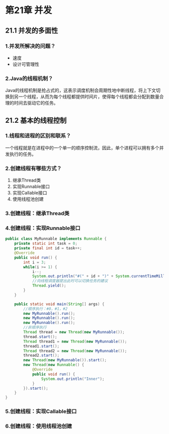 # 第21章 并发

## 21.1 并发的多面性

### 1.并发所解决的问题？

- 速度
- 设计可管理性

### 2.Java的线程机制？

Java的线程机制是抢占式的，这表示调度机制会周期性地中断线程，将上下文切换到另一个线程，从而为每个线程都提供时间片，使得每个线程都会分配到数量合理的时间去驱动它的任务。

## 21.2 基本的线程控制

### 1.线程和进程的区别和联系？

一个线程就是在进程中的一个单一的顺序控制流，因此，单个进程可以拥有多个并发执行的任务。

### 2.创建线程有哪些方式？

1. 继承Thread类
2. 实现Runnable接口
3. 实现Callable接口
4. 使用线程池创建

### 3.创建线程：继承Thread类



### 4.创建线程：实现Runnable接口

```java
public class MyRunnable implements Runnable {
    private static int task = 0;
    private final int id = task++;
    @Override
    public void run() {
        int i = 3;
        while(i >= 1) {
            i--;
            System.out.println("#(" + id + ")" + System.currentTimeMillis());
            //向线程调度器提出此时可以切换任务的建议
            Thread.yield();
        }
    }

    public static void main(String[] args) {
        //顺序执行：#0，#1，#2
        new MyRunnable().run();
        new MyRunnable().run();
        new MyRunnable().run();
        //非顺序执行
        Thread thread = new Thread(new MyRunnable());
        thread.start();
        Thread thread1 = new Thread(new MyRunnable());
        thread1.start();
        Thread thread2 = new Thread(new MyRunnable());
        thread2.start();
        new Thread(new MyRunnable()).start();
        new Thread(new Runnable() {
            @Override
            public void run() {
                System.out.println("Inner");
            }
        }).start();
    }
}
```

### 5.创建线程：实现Callable接口



### 6.创建线程：使用线程池创建



